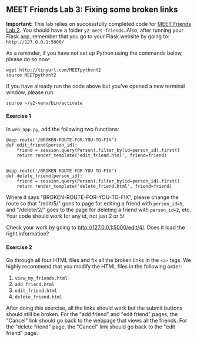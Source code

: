 MEET Friends Lab 3: Fixing some broken links
--------------------------------------------

**Important:** This lab relies on successfully completed code for [MEET Friends Lab 2](https://github.com/meet-projects/y2-meet-friends/blob/master/lab2.md). You should have a folder `y2-meet-friends`. Also, after running your Flask app, remember that you go to your Flask website by going to: `http://127.0.0.1:5000/`

As a reminder, if you have not set up Python using the commands below, please do so now:

```
wget http://tinyurl.com/MEETpythonY2
source MEETpythonY2
```

If you have already run the code above but you've opened a new terminal window, please run:

```
source ~/y2-venv/bin/activate
```

#### Exercise 1

In `web_app.py`, add the following two functions:

```
@app.route('/BROKEN-ROUTE-FOR-YOU-TO-FIX')
def edit_friend(person_id):
    friend = session.query(Person).filter_by(id=person_id).first()
    return render_template('edit_friend.html', friend=friend)


@app.route('/BROKEN-ROUTE-FOR-YOU-TO-FIX')
def delete_friend(person_id):
    friend = session.query(Person).filter_by(id=person_id).first()
    return render_template('delete_friend.html', friend=friend)
```

Where it says "BROKEN-ROUTE-FOR-YOU-TO-FIX", please change the route so that "/edit/5/" goes to page for editing a friend with `person_id=5`, and "/delete/2/" goes to the page for deleting a friend with `person_id=2`, etc. Your code should work for any id, not just 2 or 5!

Check your work by going to http://127.0.0.1:5000/edit/4/. Does it load the right information?

#### Exercise 2

Go through all four HTML files and fix all the broken links in the `<a>` tags. We highly recommend that you modify the HTML files in the following order:

1. `view_my_friends.html`
2. `add_friend.html`
3. `edit_friend.html`
4. `delete_friend.html`

After doing this exercise, all the links should work but the submit buttons should still be broken. For the "add friend" and "edit friend" pages, the "Cancel" link should go back to the webpage that views all the friends. For the "delete friend" page, the "Cancel" link should go back to the "edit friend" page.

